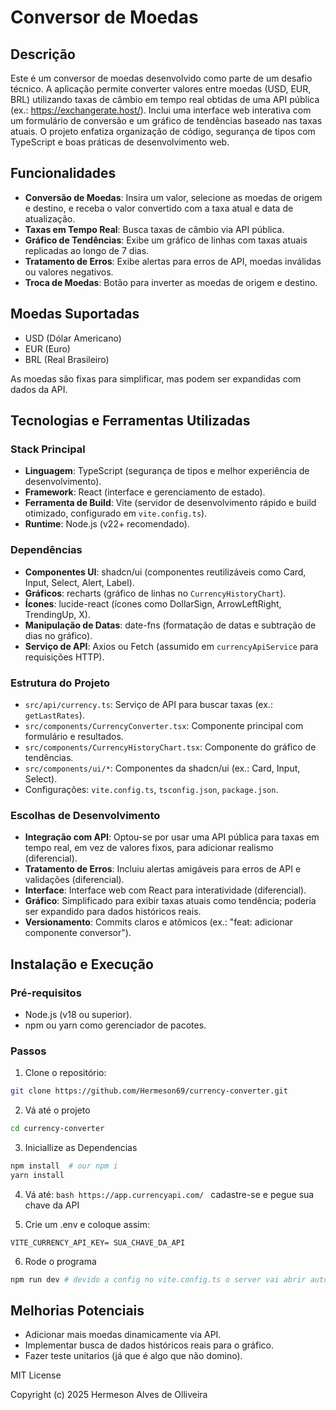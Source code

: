 # Conversor de Moedas

## Descrição

Este é um conversor de moedas desenvolvido como parte de um desafio técnico. A aplicação permite converter valores entre moedas (USD, EUR, BRL) utilizando taxas de câmbio em tempo real obtidas de uma API pública (ex.: https://exchangerate.host/). Inclui uma interface web interativa com um formulário de conversão e um gráfico de tendências baseado nas taxas atuais. O projeto enfatiza organização de código, segurança de tipos com TypeScript e boas práticas de desenvolvimento web.

## Funcionalidades

- **Conversão de Moedas**: Insira um valor, selecione as moedas de origem e destino, e receba o valor convertido com a taxa atual e data de atualização.
- **Taxas em Tempo Real**: Busca taxas de câmbio via API pública.
- **Gráfico de Tendências**: Exibe um gráfico de linhas com taxas atuais replicadas ao longo de 7 dias.
- **Tratamento de Erros**: Exibe alertas para erros de API, moedas inválidas ou valores negativos.
- **Troca de Moedas**: Botão para inverter as moedas de origem e destino.

## Moedas Suportadas

- USD (Dólar Americano)
- EUR (Euro)
- BRL (Real Brasileiro)

As moedas são fixas para simplificar, mas podem ser expandidas com dados da API.

## Tecnologias e Ferramentas Utilizadas

### Stack Principal
- **Linguagem**: TypeScript (segurança de tipos e melhor experiência de desenvolvimento).
- **Framework**: React (interface e gerenciamento de estado).
- **Ferramenta de Build**: Vite (servidor de desenvolvimento rápido e build otimizado, configurado em `vite.config.ts`).
- **Runtime**: Node.js (v22+ recomendado).

### Dependências
- **Componentes UI**: shadcn/ui (componentes reutilizáveis como Card, Input, Select, Alert, Label).
- **Gráficos**: recharts (gráfico de linhas no `CurrencyHistoryChart`).
- **Ícones**: lucide-react (ícones como DollarSign, ArrowLeftRight, TrendingUp, X).
- **Manipulação de Datas**: date-fns (formatação de datas e subtração de dias no gráfico).
- **Serviço de API**: Axios ou Fetch (assumido em `currencyApiService` para requisições HTTP).

### Estrutura do Projeto
- `src/api/currency.ts`: Serviço de API para buscar taxas (ex.: `getLastRates`).
- `src/components/CurrencyConverter.tsx`: Componente principal com formulário e resultados.
- `src/components/CurrencyHistoryChart.tsx`: Componente do gráfico de tendências.
- `src/components/ui/*`: Componentes da shadcn/ui (ex.: Card, Input, Select).
- Configurações: `vite.config.ts`, `tsconfig.json`, `package.json`.

### Escolhas de Desenvolvimento
- **Integração com API**: Optou-se por usar uma API pública para taxas em tempo real, em vez de valores fixos, para adicionar realismo (diferencial).
- **Tratamento de Erros**: Incluiu alertas amigáveis para erros de API e validações (diferencial).
- **Interface**: Interface web com React para interatividade (diferencial).
- **Gráfico**: Simplificado para exibir taxas atuais como tendência; poderia ser expandido para dados históricos reais.
- **Versionamento**: Commits claros e atômicos (ex.: "feat: adicionar componente conversor").

## Instalação e Execução

### Pré-requisitos
- Node.js (v18 ou superior).
- npm ou yarn como gerenciador de pacotes.

### Passos
1. Clone o repositório:

```bash
git clone https://github.com/Hermeson69/currency-converter.git
```

2. Vá até o projeto

```bash 
cd currency-converter
```

3. Iniciallize as Dependencias

```bash
npm install  # our npm i
yarn install
```

4. Vá até: ```bash https://app.currencyapi.com/ ``` cadastre-se e pegue sua chave da API

5. Crie um .env e coloque assim:

```env
VITE_CURRENCY_API_KEY= SUA_CHAVE_DA_API
```

6. Rode o programa

```bash
npm run dev # devido a config no vite.config.ts o server vai abrir automaticamente
```

## Melhorias Potenciais
- Adicionar mais moedas dinamicamente via API.
- Implementar busca de dados históricos reais para o gráfico.
- Fazer teste unitarios (já que é algo que não domino). 

MIT License

Copyright (c) 2025 Hermeson Alves de Olliveira